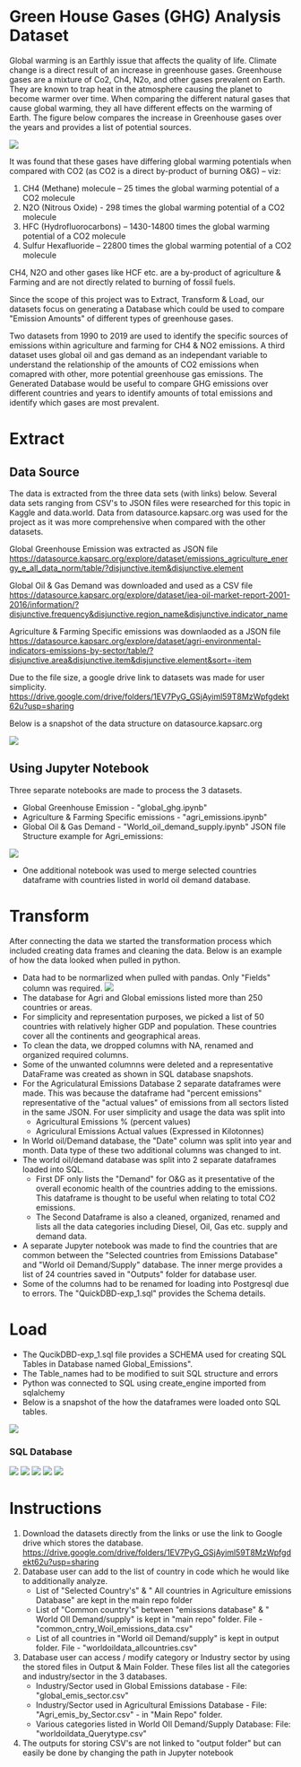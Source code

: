 # Green House Gases (GHG) Analysis Dataset

Global warming is an Earthly issue that affects the quality of life. Climate change is a direct result of an increase in greenhouse gases. Greenhouse gases are a mixture of Co2, Ch4, N2o, and other gases prevalent on Earth. They are known to trap heat in the atmosphere causing the planet to become warmer over time. When comparing the different natural gases that cause global warming, they all have different effects on the warming of Earth. 
The figure below compares the increase in Greenhouse gases over the years and provides a list of potential sources. 

![](https://github.com/harsh-env/Project2a-Database/blob/main/outputs/Proposal1.JPG)

It was found that these gases have differing global warming potentials when compared with CO2 (as CO2 is a direct by-product of burning O&G) – viz:

1. CH4 (Methane) molecule – 25 times the global warming potential of a CO2 molecule
2. N2O (Nitrous Oxide) - 298 times the global warming potential of a CO2 molecule
3. HFC (Hydrofluorocarbons) – 1430-14800 times the global warming potential of a CO2 molecule
4. Sulfur Hexafluoride – 22800 times the global warming potential of a CO2 molecule

CH4, N2O and other gases like HCF etc. are a by-product of agriculture & Farming and are not directly related to burning of fossil fuels.

Since the scope of this project was to Extract, Transform & Load, our datasets focus on generating a Database which could be used to compare "Emission Amounts" of different types of greenhouse gases. 

Two datasets from 1990 to 2019 are used to identify the specific sources of emissions within agriculture and farming for CH4 & NO2 emissions. A third dataset uses global oil and gas demand as an independant variable to understand the relationship of the amounts of CO2 emissions when comapred with other, more potential greenhouse gas emissions. The Generated Database would be useful to compare GHG emissions over different countries and years to identify amounts of total emissions and identify which gases are most prevalent. 

# Extract
## Data Source 
The data is extracted from the three data sets (with links) below. 
Several data sets ranging from CSV's to JSON files were researched for this topic in Kaggle and data.world. 
Data from datasource.kapsarc.org was used for the project as it was more comprehensive when compared with the other datasets.  

Global Greenhouse Emission was extracted as JSON file 
https://datasource.kapsarc.org/explore/dataset/emissions_agriculture_energy_e_all_data_norm/table/?disjunctive.item&disjunctive.element

Global Oil & Gas Demand was downloaded and used as a CSV file
https://datasource.kapsarc.org/explore/dataset/iea-oil-market-report-2001-2016/information/?disjunctive.frequency&disjunctive.region_name&disjunctive.indicator_name

Agriculture & Farming Specific emissions was downlaoded as a JSON file
https://datasource.kapsarc.org/explore/dataset/agri-environmental-indicators-emissions-by-sector/table/?disjunctive.area&disjunctive.item&disjunctive.element&sort=-item

Due to the file size, a google drive link to datasets was made for user simplicity. 
https://drive.google.com/drive/folders/1EV7PyG_GSjAyiml59T8MzWpfgdekt62u?usp=sharing

Below is a snapshot of the data structure on datasource.kapsarc.org

![](https://github.com/harsh-env/Project2a-Database/blob/main/outputs/Agri_emissions_Dataset.JPG)

## Using Jupyter Notebook 

Three separate notebooks are made to process the 3 datasets. 
- Global Greenhouse Emission - "global_ghg.ipynb"
- Agriculture & Farming Specific emissions - "agri_emissions.ipynb"
- Global Oil & Gas Demand - "World_oil_demand_supply.ipynb"
JSON file Structure example for Agri_emissions: 

![](https://github.com/harsh-env/Project2a-Database/blob/main/outputs/JSON_Schema.JPG)

- One additional notebook was used to merge selected countries dataframe with countries listed in world oil demand database. 

# Transform
After connecting the data we started the transformation process which included creating data frames and cleaning the data. Below is an example of how the data looked when pulled in python.  
- Data had to be normarlized when pulled with pandas. Only "Fields" column was required. 
![](https://github.com/harsh-env/Project2a-Database/blob/main/outputs/normalize_data.JPG)
- The database for Agri and Global emissions listed more than 250 countries or areas. 
- For simplicity and representation purposes, we picked a list of 50 countries with relatively higher GDP and population. These countries cover all the continents and geographical areas.
- To clean the data, we dropped columns with NA, renamed and organized required columns. 
- Some of the unwanted columnns were deleted and a representative DataFrame was created as shown in SQL database snapshots. 
- For the Agriculatural Emissions Database 2 separate dataframes were made. This was because the dataframe had "percent emissions" representative of the "actual values" of emissions from all sectors listed in the same JSON. For user simplicity and usage the data was split into
    - Agricultural Emissions % (percent values)
    - Agriculural Emissions Actual values (Expressed in Kilotonnes) 
- In World oil/Demand database, the "Date" column was split into year and month. Data type of these two additional columns was changed to int. 
- The world oil/demand database was split into 2 separate dataframes loaded into SQL. 
    - First DF only lists the "Demand" for O&G as it presentative of the overall economic health of the countries adding to the emissions. This dataframe is thought to be useful when relating to total CO2 emissions. 
    - The Second Dataframe is also a cleaned, organized, renamed and lists all the data categories including Diesel, Oil, Gas etc. supply and demand data. 
- A separate Jupyter notebook was made to find the countries that are common between the "Selected countries from Emissions Database" and "World oil Demand/Supply" database. The inner merge provides a list of 24 countries saved in "Outputs" folder for database user. 
- Some of the columns had to be renamed for loading into Postgresql due to errors. The "QuickDBD-exp_1.sql" provides the Schema details. 

# Load

- The QucikDBD-exp_1.sql file provides a SCHEMA used for creating SQL Tables in Database named Global_Emissions". 
- The Table_names had to be modified to suit SQL structure and errors
- Python was connected to SQL using create_engine imported from sqlalchemy
- Below is a snapshot of the how the dataframes were loaded onto SQL tables. 

![](https://github.com/harsh-env/Project2a-Database/blob/main/outputs/Connection_to_SQL.JPG)

### SQL Database
![](https://github.com/harsh-env/Project2a-Database/blob/main/outputs/global_agriculture_%25emissions.JPG)
![](https://github.com/harsh-env/Project2a-Database/blob/main/outputs/global_agriculture_actualemissions.JPG)
![](https://github.com/harsh-env/Project2a-Database/blob/main/outputs/global_greenhouse_emssions_all.JPG)
![](https://github.com/harsh-env/Project2a-Database/blob/main/outputs/global_oil_demand.JPG)
![](https://github.com/harsh-env/Project2a-Database/blob/main/outputs/global_oil_data_iea.JPG)

# Instructions

1. Download the datasets directly from the links or use the link to Google drive which stores the database.
    https://drive.google.com/drive/folders/1EV7PyG_GSjAyiml59T8MzWpfgdekt62u?usp=sharing
2. Database user can add to the list of country in code which he would like to additionally analyze.  
    - List of "Selected Country's" & " All countries in Agriculture emissions Database" are kept in the main repo folder
    - List of "Common country's" between "emissions database" & " World OIl Demand/supply" is kept in "main repo" folder. File - "common_cntry_Woil_emissions_data.csv"
    - List of all countries in "World oil Demand/supply" is kept in output folder. File - "worldoildata_allcountries.csv"
3. Database user can access / modify category or Industry sector by using the stored files in Output & Main Folder. These files list all the categories and industry/sector in the 3 databases. 
    - Industry/Sector used in Global Emissions database - File: "global_emis_sector.csv"
    - Industry/Sector used in Agricultural Emissions Database - File: "Agri_emis_by_Sector.csv" - in "Main Repo" folder.
    - Various categories listed in World OIl Demand/Supply Database: File: "worldoildata_Querytype.csv"
4. The outputs for storing CSV's are not linked to "output folder" but can easily be done by changing the path in Jupyter notebook
